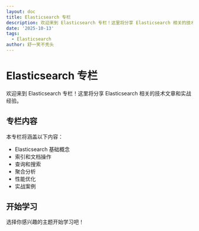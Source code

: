 ```yaml
---
layout: doc
title: Elasticsearch 专栏
description: 欢迎来到 Elasticsearch 专栏！这里将分享 Elasticsearch 相关的技术文章和实战经验。
date: '2025-10-13'
tags:
  - Elasticsearch
author: 舒一笑不秃头
---
```

# Elasticsearch 专栏

欢迎来到 Elasticsearch 专栏！这里将分享 Elasticsearch 相关的技术文章和实战经验。

## 专栏内容

本专栏将涵盖以下内容：

- Elasticsearch 基础概念
- 索引和文档操作
- 查询和搜索
- 聚合分析
- 性能优化
- 实战案例

## 开始学习

选择你感兴趣的主题开始学习吧！
